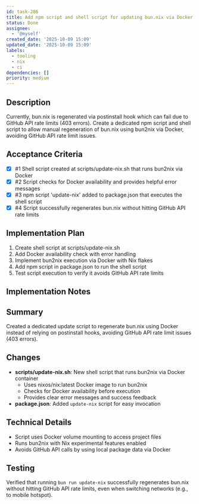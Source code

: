 ```yaml
---
id: task-286
title: Add npm script and shell script for updating bun.nix via Docker
status: Done
assignee:
  - '@myself'
created_date: '2025-10-09 15:09'
updated_date: '2025-10-09 15:09'
labels:
  - tooling
  - nix
  - ci
dependencies: []
priority: medium
---
```


## Description

<!-- SECTION:DESCRIPTION:BEGIN -->
Currently, bun.nix is regenerated via postinstall hook which can fail due to GitHub API rate limits (403 errors). Create a dedicated npm script and shell script to allow manual regeneration of bun.nix using bun2nix via Docker, avoiding GitHub API rate limit issues.
<!-- SECTION:DESCRIPTION:END -->

## Acceptance Criteria
<!-- AC:BEGIN -->
- [x] #1 Shell script created at scripts/update-nix.sh that runs bun2nix via Docker
- [x] #2 Script checks for Docker availability and provides helpful error messages
- [x] #3 npm script 'update-nix' added to package.json that executes the shell script
- [x] #4 Script successfully regenerates bun.nix without hitting GitHub API rate limits
<!-- AC:END -->

## Implementation Plan

<!-- SECTION:PLAN:BEGIN -->
1. Create shell script at scripts/update-nix.sh
2. Add Docker availability check with error handling
3. Implement bun2nix execution via Docker with Nix flakes
4. Add npm script in package.json to run the shell script
5. Test script execution to verify it avoids GitHub API rate limits
<!-- SECTION:PLAN:END -->

## Implementation Notes

<!-- SECTION:NOTES:BEGIN -->
## Summary
Created a dedicated update script to regenerate bun.nix using Docker instead of relying on postinstall hooks, avoiding GitHub API rate limit issues (403 errors).

## Changes
- **scripts/update-nix.sh**: New shell script that runs bun2nix via Docker container
  - Uses nixos/nix:latest Docker image to run bun2nix
  - Checks for Docker availability before execution
  - Provides clear error messages and success feedback
- **package.json**: Added `update-nix` script for easy invocation

## Technical Details
- Script uses Docker volume mounting to access project files
- Runs bun2nix with Nix experimental features enabled
- Avoids GitHub API calls by using local package data via Docker

## Testing
Verified that running `bun run update-nix` successfully regenerates bun.nix without hitting GitHub API rate limits, even when switching networks (e.g., to mobile hotspot).
<!-- SECTION:NOTES:END -->
